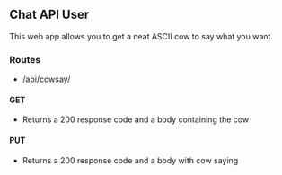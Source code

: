 ## Chat API User

This web app allows you to get a neat ASCII cow to say what you want.

 ### Routes
 - /api/cowsay/
 #### **GET**
 - Returns a 200 response code and a body containing the cow <querystring text>
 #### **PUT**
 - Returns a 200 response code and a body with cow saying <querystring text>
